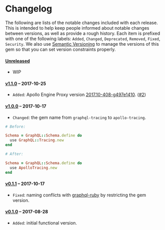 # Changelog

The following are lists of the notable changes included with each release.
This is intended to help keep people informed about notable changes between
versions, as well as provide a rough history. Each item is prefixed with
one of the following labels: `Added`, `Changed`, `Deprecated`,
`Removed`, `Fixed`, `Security`. We also use [Semantic Versioning](http://semver.org)
to manage the versions of this gem so
that you can set version constraints properly.

#### [Unreleased](https://github.com/uniiverse/apollo-tracing-ruby/compare/v1.1.0...HEAD)

* WIP

#### [v1.1.0](https://github.com/uniiverse/apollo-tracing-ruby/compare/v1.0.0..v1.1.0) – 2017-10-25

* `Added`: Apollo Engine Proxy version [2017.10-408-g497e1410](https://www.apollographql.com/docs/engine/proxy-release-notes.html). ([#2](https://github.com/uniiverse/apollo-tracing-ruby/pull/2))

#### [v1.0.0](https://github.com/uniiverse/apollo-tracing-ruby/compare/v0.1.1...v1.0.0) – 2017-10-17

* `Changed`: the gem name from `graphql-tracing` to `apollo-tracing`.

```ruby
# Before:

Schema = GraphQL::Schema.define do
  use GraphQL::Tracing.new
end
```

```ruby
# After:

Schema = GraphQL::Schema.define do
  use ApolloTracing.new
end
```

#### [v0.1.1](https://github.com/uniiverse/apollo-tracing-ruby/compare/v0.1.0...v0.1.1) – 2017-10-17

* `Fixed`: naming conflicts with [graphql-ruby](https://github.com/rmosolgo/graphql-ruby/pull/996) by restricting the gem version.

#### [v0.1.0](https://github.com/uniiverse/apollo-tracing-ruby/compare/d346dd2...v0.1.0) – 2017-08-28

* `Added`: initial functional version.
